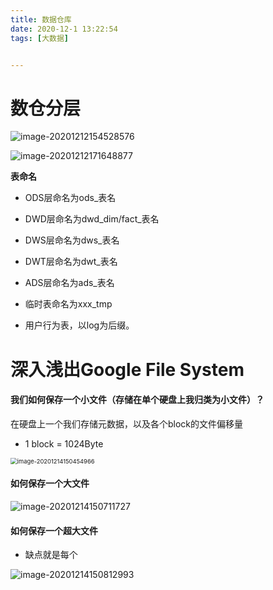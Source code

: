 ```yaml
---
title: 数据仓库
date: 2020-12-1 13:22:54
tags: [大数据]


---
```


# 数仓分层



![image-20201212154528576](https://gitee.com/guxiangfly/blogimage/raw/master/img/image-20201212154528576.png)



![image-20201212171648877](https://gitee.com/guxiangfly/blogimage/raw/master/img/image-20201212171648877.png)









**表命名** 

- ODS层命名为ods_表名   

- DWD层命名为dwd_dim/fact_表名 

- DWS层命名为dws_表名 

- DWT层命名为dwt_表名 

- ADS层命名为ads_表名 

- 临时表命名为xxx_tmp 

- 用户行为表，以log为后缀。









# 深入浅出Google File System

#### 我们如何保存一个小文件（存储在单个硬盘上我归类为小文件）？

在硬盘上一个我们存储元数据，以及各个block的文件偏移量

- 1 block = 1024Byte

<img src="https://gitee.com/guxiangfly/blogimage/raw/master/img/image-20201214150454966.png" alt="image-20201214150454966" style="zoom:67%;" />



#### 如何保存一个大文件

![image-20201214150711727](https://gitee.com/guxiangfly/blogimage/raw/master/img/image-20201214150711727.png)



#### 如何保存一个超大文件

- 缺点就是每个

![image-20201214150812993](https://gitee.com/guxiangfly/blogimage/raw/master/img/image-20201214150812993.png)